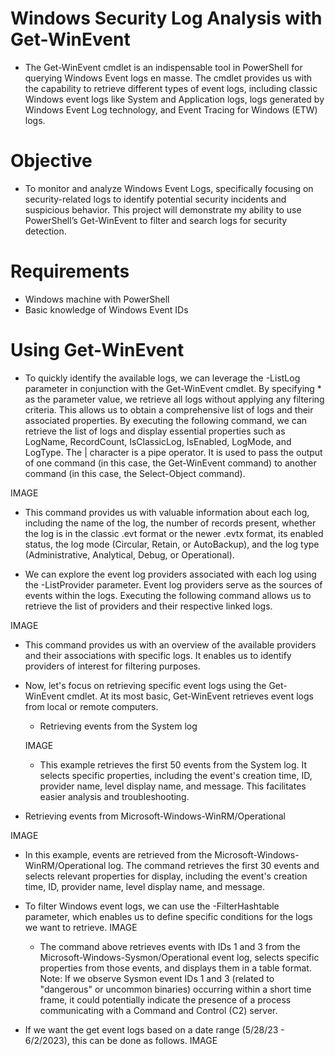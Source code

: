 # Windows Security Log Analysis with Get-WinEvent
- The Get-WinEvent cmdlet is an indispensable tool in PowerShell for querying Windows Event logs en masse. The cmdlet provides us with the capability to retrieve different types of event logs, including classic Windows event logs like System and Application logs, logs generated by Windows Event Log technology, and Event Tracing for Windows (ETW) logs.

# Objective 
- To monitor and analyze Windows Event Logs, specifically focusing on security-related logs to identify potential security incidents and suspicious behavior. This project will demonstrate my ability to use PowerShell’s Get-WinEvent to filter and search logs for security detection.

# Requirements
- Windows machine with PowerShell 
- Basic knowledge of Windows Event IDs

# Using Get-WinEvent
- To quickly identify the available logs, we can leverage the -ListLog parameter in conjunction with the Get-WinEvent cmdlet. By specifying * as the parameter value, we retrieve all logs without applying any filtering criteria. This allows us to obtain a comprehensive list of logs and their associated properties. By executing the following command, we can retrieve the list of logs and display essential properties such as LogName, RecordCount, IsClassicLog, IsEnabled, LogMode, and LogType. The | character is a pipe operator. It is used to pass the output of one command (in this case, the Get-WinEvent command) to another command (in this case, the Select-Object command).

IMAGE 

  - This command provides us with valuable information about each log, including the name of the log, the number of records present, whether the log is in the classic .evt format or the newer .evtx format, its enabled status, the log mode (Circular, Retain, or AutoBackup), and the log type (Administrative, Analytical, Debug, or Operational).

- We can explore the event log providers associated with each log using the -ListProvider parameter. Event log providers serve as the sources of events within the logs. Executing the following command allows us to retrieve the list of providers and their respective linked logs.

IMAGE
  - This command provides us with an overview of the available providers and their associations with specific logs. It enables us to identify providers of interest for filtering purposes.

- Now, let's focus on retrieving specific event logs using the Get-WinEvent cmdlet. At its most basic, Get-WinEvent retrieves event logs from local or remote computers.
  - Retrieving events from the System log
 
  IMAGE

  - This example retrieves the first 50 events from the System log. It selects specific properties, including the event's creation time, ID, provider name, level display name, and message. This facilitates easier analysis and troubleshooting.
 
- Retrieving events from Microsoft-Windows-WinRM/Operational

IMAGE 
  - In this example, events are retrieved from the Microsoft-Windows-WinRM/Operational log. The command retrieves the first 30 events and selects relevant properties for display, including the event's creation time, ID, provider name, level display name, and message.

- To filter Windows event logs, we can use the -FilterHashtable parameter, which enables us to define specific conditions for the logs we want to retrieve.
IMAGE

  - The command above retrieves events with IDs 1 and 3 from the Microsoft-Windows-Sysmon/Operational event log, selects specific properties from those events, and displays them in a table format. Note: If we observe Sysmon event IDs 1 and 3 (related to "dangerous" or uncommon binaries) occurring within a short time frame, it could potentially indicate the presence of a process communicating with a Command and Control (C2) server.
 
- If we want the get event logs based on a date range (5/28/23 - 6/2/2023), this can be done as follows.
IMAGE


